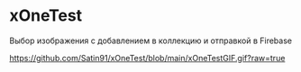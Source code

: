 # xOneTest
Выбор изображения с добавлением в коллекцию и отправкой в Firebase

https://github.com/Satin91/xOneTest/blob/main/xOneTestGIF.gif?raw=true
